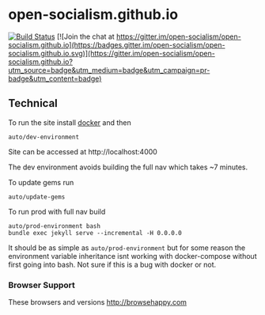 # open-socialism.github.io

[![Build Status](https://travis-ci.org/open-socialism/open-socialism.github.io.svg?branch=master)](https://travis-ci.org/open-socialism/open-socialism.github.io) [![Join the chat at https://gitter.im/open-socialism/open-socialism.github.io](https://badges.gitter.im/open-socialism/open-socialism.github.io.svg)](https://gitter.im/open-socialism/open-socialism.github.io?utm_source=badge&utm_medium=badge&utm_campaign=pr-badge&utm_content=badge)

## Technical

To run the site install [docker](https://www.docker.com/products/docker) and then

```
auto/dev-environment
```

Site can be accessed at http://localhost:4000

The dev environment avoids building the full nav which takes ~7 minutes.

To update gems run

```
auto/update-gems
```

To run prod with full nav build

```
auto/prod-environment bash
bundle exec jekyll serve --incremental -H 0.0.0.0
```

It should be as simple as ```auto/prod-environment``` but for some reason the environment variable inheritance isnt working with docker-compose without first going into bash. Not sure if this is a bug with docker or not.

### Browser Support ###

These browsers and versions http://browsehappy.com
